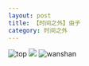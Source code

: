 ```yaml
---
layout: post
title: 【时间之外】虫子
category: 时间之外
---
```

![top](http://rab41f8zg.hd-bkt.clouddn.com/img/top-220325-2.png)
![](http://ran7ztk3m.hd-bkt.clouddn.com/img/inspire-220512-1.png)
![wanshan](http://rab41f8zg.hd-bkt.clouddn.com/img/wanshan.png)
  




